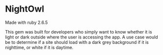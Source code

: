 # NightOwl

Made with ruby 2.6.5

This gem was built for developers who simply want to know whether it is light or dark outside where the user is accessing the app. A use case would be to determine if a site should load with a dark grey background if it is nighttime, or white if it is daytime.